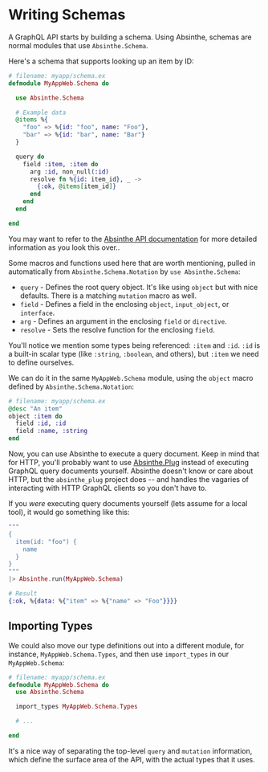 # Writing Schemas

A GraphQL API starts by building a schema. Using Absinthe, schemas are normal
modules that use `Absinthe.Schema`.

Here's a schema that supports looking up an item by ID:

```elixir
# filename: myapp/schema.ex
defmodule MyAppWeb.Schema do

  use Absinthe.Schema

  # Example data
  @items %{
    "foo" => %{id: "foo", name: "Foo"},
    "bar" => %{id: "bar", name: "Bar"}
  }

  query do
    field :item, :item do
      arg :id, non_null(:id)
      resolve fn %{id: item_id}, _ ->
        {:ok, @items[item_id]}
      end
    end
  end

end
```

<p class="notice">
  You may want to refer to the <a href="https://hexdocs.pm/absinthe/">Absinthe API
  documentation</a> for more detailed information as you look this over..
</p>

Some macros and functions used here that are worth mentioning, pulled in automatically from
`Absinthe.Schema.Notation` by `use Absinthe.Schema`:

- `query` - Defines the root query object. It's like using `object` but with
   nice defaults. There is a matching `mutation` macro as well.
- `field` - Defines a field in the enclosing `object`, `input_object`, or `interface`.
- `arg` - Defines an argument in the enclosing `field` or `directive`.
- `resolve` - Sets the resolve function for the enclosing `field`.

You'll notice we mention some types being referenced: `:item` and `:id`. `:id`
is a built-in scalar type (like `:string`, `:boolean`, and others), but `:item`
we need to define ourselves.

We can do it in the same `MyAppWeb.Schema` module, using the `object` macro defined by `Absinthe.Schema.Notation`:

```elixir
# filename: myapp/schema.ex
@desc "An item"
object :item do
  field :id, :id
  field :name, :string
end
```

Now, you can use Absinthe to execute a query document. Keep in mind that for
HTTP, you'll probably want to use
[Absinthe.Plug](/guides/plug-phoenix) instead of executing
GraphQL query documents yourself. Absinthe doesn't know or care about HTTP,
but the `absinthe_plug` project does -- and handles the vagaries of interacting
with HTTP GraphQL clients so you don't have to.

If you _were_ executing query documents yourself (lets assume for a local tool),
it would go something like this:

```elixir
"""
{
  item(id: "foo") {
    name
  }
}
"""
|> Absinthe.run(MyAppWeb.Schema)

# Result
{:ok, %{data: %{"item" => %{"name" => "Foo"}}}}
```

## Importing Types

We could also move our type definitions out into a different module, for instance, `MyAppWeb.Schema.Types`, and then use `import_types` in our `MyAppWeb.Schema`:

```elixir
# filename: myapp/schema.ex
defmodule MyAppWeb.Schema do
  use Absinthe.Schema

  import_types MyAppWeb.Schema.Types

  # ...

end
```

It's a nice way of separating the top-level `query` and `mutation` information,
which define the surface area of the API, with the actual types that it uses.
